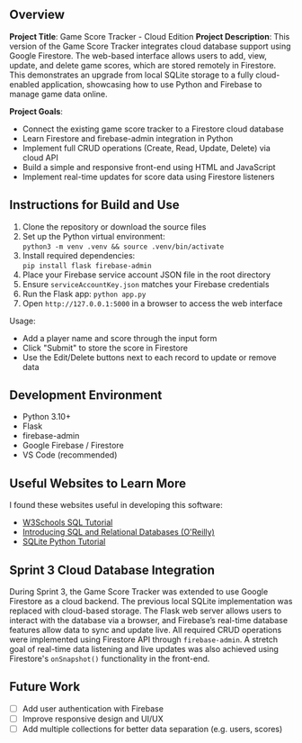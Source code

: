 ## Overview

**Project Title**:
Game Score Tracker - Cloud Edition
**Project Description**:
This version of the Game Score Tracker integrates cloud database support using Google Firestore. The web-based interface allows users to add, view, update, and delete game scores, which are stored remotely in Firestore. This demonstrates an upgrade from local SQLite storage to a fully cloud-enabled application, showcasing how to use Python and Firebase to manage game data online.

**Project Goals**:
- Connect the existing game score tracker to a Firestore cloud database
- Learn Firestore and firebase-admin integration in Python
- Implement full CRUD operations (Create, Read, Update, Delete) via cloud API
- Build a simple and responsive front-end using HTML and JavaScript
- Implement real-time updates for score data using Firestore listeners

## Instructions for Build and Use

1. Clone the repository or download the source files
2. Set up the Python virtual environment:  
   `python3 -m venv .venv && source .venv/bin/activate`
3. Install required dependencies:  
   `pip install flask firebase-admin`
4. Place your Firebase service account JSON file in the root directory
5. Ensure `serviceAccountKey.json` matches your Firebase credentials
6. Run the Flask app:
   `python app.py`
7. Open `http://127.0.0.1:5000` in a browser to access the web interface

Usage:
- Add a player name and score through the input form
- Click "Submit" to store the score in Firestore
- Use the Edit/Delete buttons next to each record to update or remove data

## Development Environment 

* Python 3.10+
* Flask
* firebase-admin
* Google Firebase / Firestore
* VS Code (recommended)

## Useful Websites to Learn More

I found these websites useful in developing this software:

* [W3Schools SQL Tutorial](https://www.w3schools.com/sql/default.asp)
* [Introducing SQL and Relational Databases (O'Reilly)](https://learning.oreilly.com/course/introducing-sql-and/9781484238417/)
* [SQLite Python Tutorial](https://www.sqlitetutorial.net/sqlite-python/)

## Sprint 3 Cloud Database Integration

During Sprint 3, the Game Score Tracker was extended to use Google Firestore as a cloud backend. The previous local SQLite implementation was replaced with cloud-based storage. The Flask web server allows users to interact with the database via a browser, and Firebase’s real-time database features allow data to sync and update live. All required CRUD operations were implemented using Firestore API through `firebase-admin`. A stretch goal of real-time data listening and live updates was also achieved using Firestore's `onSnapshot()` functionality in the front-end.

## Future Work

* [ ] Add user authentication with Firebase
* [ ] Improve responsive design and UI/UX
* [ ] Add multiple collections for better data separation (e.g. users, scores)
